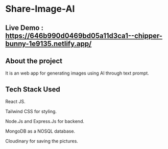 # Share-Image-AI

## Live Demo : https://646b990d0469bd05a11d3ca1--chipper-bunny-1e9135.netlify.app/

## About the project 

It is an web app for generating images using AI through text prompt.

##  Tech Stack Used

React JS.

Tailwind CSS for styling.

Node.Js and Express.Js for backend.

MongoDB as a NOSQL database.

Cloudinary for saving the pictures.
